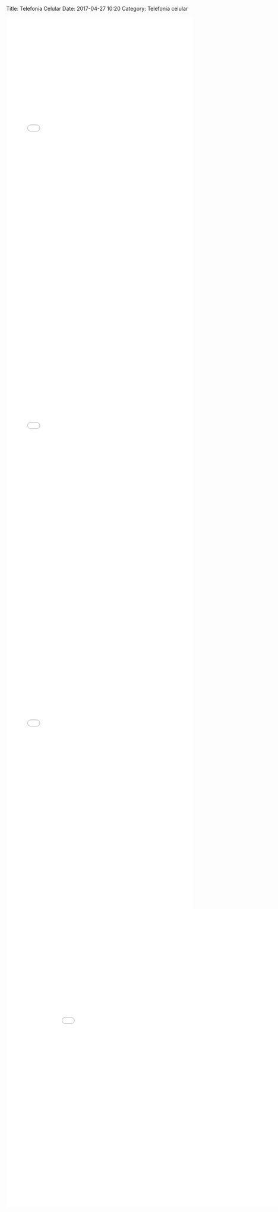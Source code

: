 Title: Telefonia Celular
Date: 2017-04-27 10:20
Category: Telefonia celular

<iframe width=100% height="800" frameborder="0" scrolling="no" src="//plot.ly/~gfelitti/241.embed"></iframe>

<iframe width=100% height="800" frameborder="0" scrolling="no" src="//plot.ly/~gfelitti/239.embed"></iframe>

<iframe width=100% height="800" frameborder="0" scrolling="no" src="//plot.ly/~gfelitti/237.embed"></iframe>

<iframe width="900" height="800" frameborder="0" scrolling="no" src="//plot.ly/~gfelitti/235.embed"></iframe>